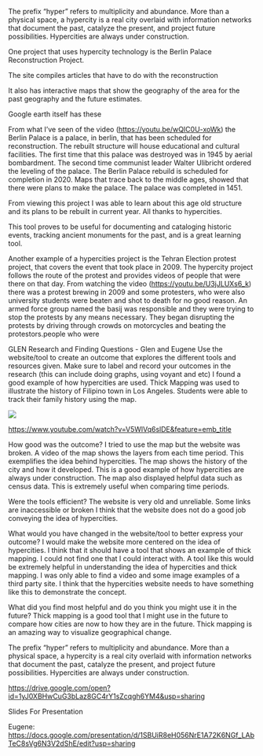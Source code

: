The prefix “hyper” refers to multiplicity and abundance. More than a physical space, a hypercity is a real city overlaid with information networks that document the past, catalyze the present, and project future possibilities. Hypercities are always under construction.

One project that uses hypercity technology is the Berlin Palace Reconstruction Project.

The site compiles articles that have to do with the reconstruction 

It also has interactive maps that show the geography of the area for the past geography and the future estimates.  

Google earth itself has these 

From what I’ve seen of the video (https://youtu.be/wQIC0U-xoWk) the Berlin Palace is a palace, in berlin, that has been scheduled for reconstruction. The rebuilt structure will house educational and cultural facilities. The first time that this palace was destroyed was in 1945 by aerial bombardment. The second time communist leader Walter Ulibricht ordered the leveling of the palace. The Berlin Palace rebuild is scheduled for completion in 2020. Maps that trace back to the middle ages, showed that there were plans to make the palace. The palace was completed in 1451. 

From viewing this project I was able to learn about this age old structure and its plans to be rebuilt in current year. All thanks to hypercities. 

This tool proves to be useful for documenting and cataloging historic events, tracking ancient monuments for the past, and is a great learning tool. 

Another example of a hypercities project is the Tehran Election protest project, that covers the event that took place in 2009. The hypercity project follows the route of the protest and provides videos of people that were there on that day. From watching the video (https://youtu.be/U3jJLUXs6_k) there was a protest brewing in 2009 and some protesters, who were also university students were beaten and shot to death for no good reason. An armed force group named the basij was responsible and they were trying to stop the protests by any means necessary. They began disrupting the protests by driving through crowds on motorcycles and beating the protestors.people who were  


GLEN
Research and Finding Questions - Glen and Eugene
Use the website/tool to create an outcome that explores the different tools and resources given. 
Make sure to label and record your outcomes in the research (this can include doing graphs, using voyant and etc)
I found a good example of how hypercities are used. Thick Mapping was used to illustrate the history of Filipino town in Los Angeles. Students were able to track their family history using the map. 

![](HyperCities350px.jpg)

https://www.youtube.com/watch?v=V5WlVq6slDE&feature=emb_title

How good was the outcome? 
		I tried to use the map but the website was broken. A video of the map shows the
layers from each time period. This exemplifies the idea behind hypercities. The map shows the history of the city and how it developed. This is a good example of how hypercities are always under construction. The map also displayed helpful data such as census data. This is extremely useful when comparing time periods.  

Were the tools efficient? 
The website is very old and unreliable. Some links are inaccessible or broken
I think that the website does not do a good job conveying the idea of hypercities.  


What would you have changed in the website/tool to better express your outcome? 
I would make the website more centered on the idea of hypercities. I think that it should have a tool that shows an example of thick mapping. I could not find one that I could interact with. A tool like this would be extremely helpful in understanding the idea of hypercities and thick mapping. I was only able to find a video and some image examples of a third party site. I think that the hypercities website needs to have something like this to demonstrate the concept.


What did you find most helpful and do you think you might use it in the future? 
Thick mapping is a good tool that I might use in the future to compare how cities are now to how they are in the future. Thick mapping is an amazing way to visualize geographical change.


The prefix “hyper” refers to multiplicity and abundance. More than a physical space, a hypercity is a real city overlaid with information networks that document the past, catalyze the present, and project future possibilities. Hypercities are always under construction.

https://drive.google.com/open?id=1yJ0XBHwCuG3bLaz8GC4rY1sZcqgh6YM4&usp=sharing 





Slides For Presentation

Eugene:
https://docs.google.com/presentation/d/1SBUiR8eH056NrE1A72K6NGf_LAbTeC8sVg6N3V2dShE/edit?usp=sharing
